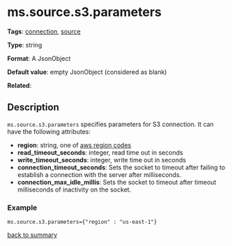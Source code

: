 # ms.source.s3.parameters

**Tags**:
[connection](categories.md#connection-properties),
[source](categories.md#source-properties)

**Type**: string

**Format**: A JsonObject 

**Default value**: empty JsonObject (considered as blank)

**Related**:


## Description

`ms.source.s3.parameters` specifies parameters for S3 connection.
It can have the following attributes:

- **region**: string, one of [aws region codes](https://docs.aws.amazon.com/general/latest/gr/rande.html)
- **read_timeout_seconds**: integer, read time out in seconds
- **write_timeout_seconds**: integer, write time out in seconds
- **connection_timeout_seconds**: Sets the socket to timeout after failing to establish a connection with the server after milliseconds.
- **connection_max_idle_millis**:  Sets the socket to timeout after timeout milliseconds of inactivity on the socket.
   
### Example

`ms.source.s3.parameters={"region" : "us-east-1"}`

[back to summary](summary.md#mssources3parameters)      